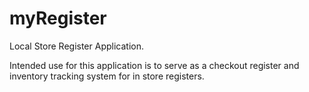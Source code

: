 # myRegister

Local Store Register Application.

Intended use for this application is to serve as a checkout register and inventory tracking system for in store registers.
